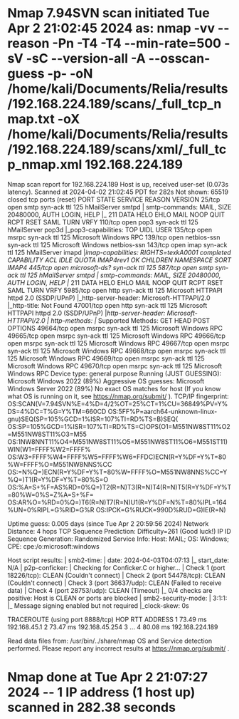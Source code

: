 # Nmap 7.94SVN scan initiated Tue Apr  2 21:02:45 2024 as: nmap -vv --reason -Pn -T4 -T4 --min-rate=500 -sV -sC --version-all -A --osscan-guess -p- -oN /home/kali/Documents/Relia/results/192.168.224.189/scans/_full_tcp_nmap.txt -oX /home/kali/Documents/Relia/results/192.168.224.189/scans/xml/_full_tcp_nmap.xml 192.168.224.189
Nmap scan report for 192.168.224.189
Host is up, received user-set (0.073s latency).
Scanned at 2024-04-02 21:02:45 PDT for 282s
Not shown: 65519 closed tcp ports (reset)
PORT      STATE SERVICE       REASON          VERSION
25/tcp    open  smtp          syn-ack ttl 125 hMailServer smtpd
| smtp-commands: MAIL, SIZE 20480000, AUTH LOGIN, HELP
|_ 211 DATA HELO EHLO MAIL NOOP QUIT RCPT RSET SAML TURN VRFY
110/tcp   open  pop3          syn-ack ttl 125 hMailServer pop3d
|_pop3-capabilities: TOP UIDL USER
135/tcp   open  msrpc         syn-ack ttl 125 Microsoft Windows RPC
139/tcp   open  netbios-ssn   syn-ack ttl 125 Microsoft Windows netbios-ssn
143/tcp   open  imap          syn-ack ttl 125 hMailServer imapd
|_imap-capabilities: RIGHTS=texkA0001 completed CAPABILITY ACL IDLE QUOTA IMAP4rev1 OK CHILDREN NAMESPACE SORT IMAP4
445/tcp   open  microsoft-ds? syn-ack ttl 125
587/tcp   open  smtp          syn-ack ttl 125 hMailServer smtpd
| smtp-commands: MAIL, SIZE 20480000, AUTH LOGIN, HELP
|_ 211 DATA HELO EHLO MAIL NOOP QUIT RCPT RSET SAML TURN VRFY
5985/tcp  open  http          syn-ack ttl 125 Microsoft HTTPAPI httpd 2.0 (SSDP/UPnP)
|_http-server-header: Microsoft-HTTPAPI/2.0
|_http-title: Not Found
47001/tcp open  http          syn-ack ttl 125 Microsoft HTTPAPI httpd 2.0 (SSDP/UPnP)
|_http-server-header: Microsoft-HTTPAPI/2.0
| http-methods: 
|_  Supported Methods: GET HEAD POST OPTIONS
49664/tcp open  msrpc         syn-ack ttl 125 Microsoft Windows RPC
49665/tcp open  msrpc         syn-ack ttl 125 Microsoft Windows RPC
49666/tcp open  msrpc         syn-ack ttl 125 Microsoft Windows RPC
49667/tcp open  msrpc         syn-ack ttl 125 Microsoft Windows RPC
49668/tcp open  msrpc         syn-ack ttl 125 Microsoft Windows RPC
49669/tcp open  msrpc         syn-ack ttl 125 Microsoft Windows RPC
49670/tcp open  msrpc         syn-ack ttl 125 Microsoft Windows RPC
Device type: general purpose
Running (JUST GUESSING): Microsoft Windows 2022 (89%)
Aggressive OS guesses: Microsoft Windows Server 2022 (89%)
No exact OS matches for host (If you know what OS is running on it, see https://nmap.org/submit/ ).
TCP/IP fingerprint:
OS:SCAN(V=7.94SVN%E=4%D=4/2%OT=25%CT=1%CU=36849%PV=Y%DS=4%DC=T%G=Y%TM=660CD
OS:5FF%P=aarch64-unknown-linux-gnu)SEQ(SP=105%GCD=1%ISR=107%TI=RD%TS=B)SEQ(
OS:SP=105%GCD=1%ISR=107%TI=RD%TS=C)OPS(O1=M551NW8ST11%O2=M551NW8ST11%O3=M55
OS:1NW8NNT11%O4=M551NW8ST11%O5=M551NW8ST11%O6=M551ST11)WIN(W1=FFFF%W2=FFFF%
OS:W3=FFFF%W4=FFFF%W5=FFFF%W6=FFDC)ECN(R=Y%DF=Y%T=80%W=FFFF%O=M551NW8NNS%CC
OS:=N%Q=)ECN(R=Y%DF=Y%T=80%W=FFFF%O=M551NW8NNS%CC=Y%Q=)T1(R=Y%DF=Y%T=80%S=O
OS:%A=S+%F=AS%RD=0%Q=)T2(R=N)T3(R=N)T4(R=N)T5(R=Y%DF=Y%T=80%W=0%S=Z%A=S+%F=
OS:AR%O=%RD=0%Q=)T6(R=N)T7(R=N)U1(R=Y%DF=N%T=80%IPL=164%UN=0%RIPL=G%RID=G%R
OS:IPCK=G%RUCK=990D%RUD=G)IE(R=N)

Uptime guess: 0.005 days (since Tue Apr  2 20:59:56 2024)
Network Distance: 4 hops
TCP Sequence Prediction: Difficulty=261 (Good luck!)
IP ID Sequence Generation: Randomized
Service Info: Host: MAIL; OS: Windows; CPE: cpe:/o:microsoft:windows

Host script results:
| smb2-time: 
|   date: 2024-04-03T04:07:13
|_  start_date: N/A
| p2p-conficker: 
|   Checking for Conficker.C or higher...
|   Check 1 (port 18226/tcp): CLEAN (Couldn't connect)
|   Check 2 (port 54478/tcp): CLEAN (Couldn't connect)
|   Check 3 (port 36637/udp): CLEAN (Failed to receive data)
|   Check 4 (port 28753/udp): CLEAN (Timeout)
|_  0/4 checks are positive: Host is CLEAN or ports are blocked
| smb2-security-mode: 
|   3:1:1: 
|_    Message signing enabled but not required
|_clock-skew: 0s

TRACEROUTE (using port 8888/tcp)
HOP RTT      ADDRESS
1   73.49 ms 192.168.45.1
2   73.47 ms 192.168.45.254
3   ...
4   80.08 ms 192.168.224.189

Read data files from: /usr/bin/../share/nmap
OS and Service detection performed. Please report any incorrect results at https://nmap.org/submit/ .
# Nmap done at Tue Apr  2 21:07:27 2024 -- 1 IP address (1 host up) scanned in 282.38 seconds

